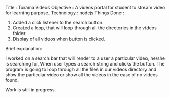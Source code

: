 Title : Torama Videos
Objective : A videos portal for student to stream video for learning purpose.
Technology : nodejs
Things Done :
1. Added a click listener to the search button. 
2. Created a loop, that will loop through all the directories in the videos folder.
3. Display of all videos when button is clicked.

Brief explanation:

I worked on a search bar that will render to a user a particular video, he/she is searching for, When user types a search string and clicks the button. The program is going to loop through all the files in our videos directory and show the particular video or show all the videos in the case of no videos found.


Work is still in progress.